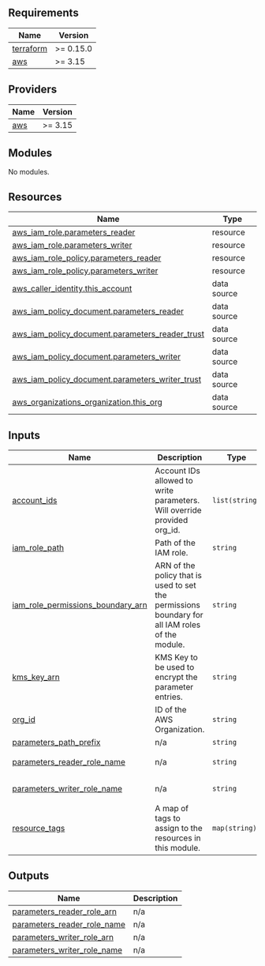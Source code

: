 <!-- BEGIN_TF_DOCS -->
## Requirements

| Name | Version |
|------|---------|
| <a name="requirement_terraform"></a> [terraform](#requirement\_terraform) | >= 0.15.0 |
| <a name="requirement_aws"></a> [aws](#requirement\_aws) | >= 3.15 |

## Providers

| Name | Version |
|------|---------|
| <a name="provider_aws"></a> [aws](#provider\_aws) | >= 3.15 |

## Modules

No modules.

## Resources

| Name | Type |
|------|------|
| [aws_iam_role.parameters_reader](https://registry.terraform.io/providers/hashicorp/aws/latest/docs/resources/iam_role) | resource |
| [aws_iam_role.parameters_writer](https://registry.terraform.io/providers/hashicorp/aws/latest/docs/resources/iam_role) | resource |
| [aws_iam_role_policy.parameters_reader](https://registry.terraform.io/providers/hashicorp/aws/latest/docs/resources/iam_role_policy) | resource |
| [aws_iam_role_policy.parameters_writer](https://registry.terraform.io/providers/hashicorp/aws/latest/docs/resources/iam_role_policy) | resource |
| [aws_caller_identity.this_account](https://registry.terraform.io/providers/hashicorp/aws/latest/docs/data-sources/caller_identity) | data source |
| [aws_iam_policy_document.parameters_reader](https://registry.terraform.io/providers/hashicorp/aws/latest/docs/data-sources/iam_policy_document) | data source |
| [aws_iam_policy_document.parameters_reader_trust](https://registry.terraform.io/providers/hashicorp/aws/latest/docs/data-sources/iam_policy_document) | data source |
| [aws_iam_policy_document.parameters_writer](https://registry.terraform.io/providers/hashicorp/aws/latest/docs/data-sources/iam_policy_document) | data source |
| [aws_iam_policy_document.parameters_writer_trust](https://registry.terraform.io/providers/hashicorp/aws/latest/docs/data-sources/iam_policy_document) | data source |
| [aws_organizations_organization.this_org](https://registry.terraform.io/providers/hashicorp/aws/latest/docs/data-sources/organizations_organization) | data source |

## Inputs

| Name | Description | Type | Default | Required |
|------|-------------|------|---------|:--------:|
| <a name="input_account_ids"></a> [account\_ids](#input\_account\_ids) | Account IDs allowed to write parameters. Will override provided org\_id. | `list(string)` | <pre>[<br>  "*"<br>]</pre> | no |
| <a name="input_iam_role_path"></a> [iam\_role\_path](#input\_iam\_role\_path) | Path of the IAM role. | `string` | `null` | no |
| <a name="input_iam_role_permissions_boundary_arn"></a> [iam\_role\_permissions\_boundary\_arn](#input\_iam\_role\_permissions\_boundary\_arn) | ARN of the policy that is used to set the permissions boundary for all IAM roles of the module. | `string` | `null` | no |
| <a name="input_kms_key_arn"></a> [kms\_key\_arn](#input\_kms\_key\_arn) | KMS Key to be used to encrypt the parameter entries. | `string` | `null` | no |
| <a name="input_org_id"></a> [org\_id](#input\_org\_id) | ID of the AWS Organization. | `string` | `null` | no |
| <a name="input_parameters_path_prefix"></a> [parameters\_path\_prefix](#input\_parameters\_path\_prefix) | n/a | `string` | `"/foundation"` | no |
| <a name="input_parameters_reader_role_name"></a> [parameters\_reader\_role\_name](#input\_parameters\_reader\_role\_name) | n/a | `string` | `"core-parameter-reader-role"` | no |
| <a name="input_parameters_writer_role_name"></a> [parameters\_writer\_role\_name](#input\_parameters\_writer\_role\_name) | n/a | `string` | `"core-parameter-writer-role"` | no |
| <a name="input_resource_tags"></a> [resource\_tags](#input\_resource\_tags) | A map of tags to assign to the resources in this module. | `map(string)` | `{}` | no |

## Outputs

| Name | Description |
|------|-------------|
| <a name="output_parameters_reader_role_arn"></a> [parameters\_reader\_role\_arn](#output\_parameters\_reader\_role\_arn) | n/a |
| <a name="output_parameters_reader_role_name"></a> [parameters\_reader\_role\_name](#output\_parameters\_reader\_role\_name) | n/a |
| <a name="output_parameters_writer_role_arn"></a> [parameters\_writer\_role\_arn](#output\_parameters\_writer\_role\_arn) | n/a |
| <a name="output_parameters_writer_role_name"></a> [parameters\_writer\_role\_name](#output\_parameters\_writer\_role\_name) | n/a |
<!-- END_TF_DOCS -->